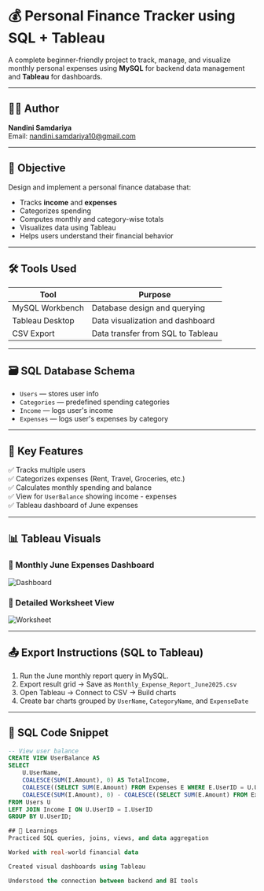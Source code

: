 # 💰 Personal Finance Tracker using SQL + Tableau

A complete beginner-friendly project to track, manage, and visualize monthly personal expenses using **MySQL** for backend data management and **Tableau** for dashboards.

---

## 👩‍💻 Author
**Nandini Samdariya**  
Email: [nandini.samdariya10@gmail.com](mailto:nandini.samdariya10@gmail.com)

---

## 🧠 Objective

Design and implement a personal finance database that:
- Tracks **income** and **expenses**
- Categorizes spending
- Computes monthly and category-wise totals
- Visualizes data using Tableau
- Helps users understand their financial behavior

---

## 🛠️ Tools Used

| Tool        | Purpose                         |
|-------------|----------------------------------|
| MySQL Workbench | Database design and querying   |
| Tableau Desktop | Data visualization and dashboard |
| CSV Export  | Data transfer from SQL to Tableau |

---

## 🗃️ SQL Database Schema

- `Users` — stores user info  
- `Categories` — predefined spending categories  
- `Income` — logs user's income  
- `Expenses` — logs user's expenses by category  

---

## 🧾 Key Features

✅ Tracks multiple users  
✅ Categorizes expenses (Rent, Travel, Groceries, etc.)  
✅ Calculates monthly spending and balance  
✅ View for `UserBalance` showing income - expenses  
✅ Tableau dashboard of June expenses  

---

## 📊 Tableau Visuals

### 🔹 Monthly June Expenses Dashboard
![Dashboard](screenshot_dashboard.png)

### 🔹 Detailed Worksheet View
![Worksheet](screenshot_worksheet.png)

---

## 📤 Export Instructions (SQL to Tableau)

1. Run the June monthly report query in MySQL.
2. Export result grid → Save as `Monthly_Expense_Report_June2025.csv`
3. Open Tableau → Connect to CSV → Build charts
4. Create bar charts grouped by `UserName`, `CategoryName`, and `ExpenseDate`

---

## 📌 SQL Code Snippet

```sql
-- View user balance
CREATE VIEW UserBalance AS
SELECT 
    U.UserName,
    COALESCE(SUM(I.Amount), 0) AS TotalIncome,
    COALESCE((SELECT SUM(E.Amount) FROM Expenses E WHERE E.UserID = U.UserID), 0) AS TotalExpenses,
    COALESCE(SUM(I.Amount), 0) - COALESCE((SELECT SUM(E.Amount) FROM Expenses E WHERE E.UserID = U.UserID), 0) AS CurrentBalance
FROM Users U
LEFT JOIN Income I ON U.UserID = I.UserID
GROUP BY U.UserID;

## 📌 Learnings
Practiced SQL queries, joins, views, and data aggregation

Worked with real-world financial data

Created visual dashboards using Tableau

Understood the connection between backend and BI tools
